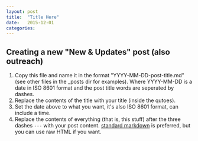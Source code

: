 ```yaml
---
layout: post
title:  "Title Here"
date:   2015-12-01
categories:
---
```


## Creating a new "New & Updates" post (also outreach)

1. Copy this file and name it in the format "YYYY-MM-DD-post-title.md" (see other files in the _posts dir for examples).
   Where YYYY-MM-DD is a date in ISO 8601 format and the post title words are seperated by dashes.
2. Replace the contents of the title with your title (inside the qutoes).
3. Set the date above to what you want, it's also ISO 8601 format, can include a time.
4. Replace the contents of everything (that is, this stuff) after the three dashes `---` with your post content.
   [standard markdown](https://daringfireball.net/projects/markdown/) is preferred, but you can use raw HTML if you want.
